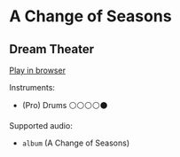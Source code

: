 # A Change of Seasons

## Dream Theater


[Play in browser](http://pages.cs.wisc.edu/~tolly/customs/?title=a-change-of-seasons&artist=dream-theater)

Instruments:

  * (Pro) Drums ⚪️⚪️⚪️⚪️⚫️

Supported audio:

  * `album` (A Change of Seasons)

